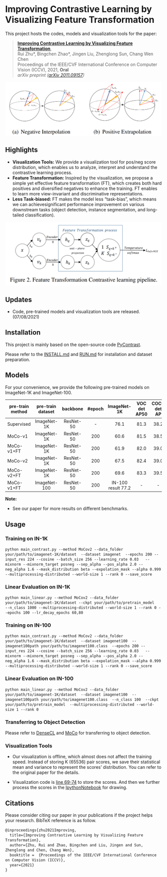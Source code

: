 # Improving Contrastive Learning by Visualizing Feature Transformation

This project hosts the codes, models and visualization tools for the paper: 

> [**Improving Contrastive Learning by Visualizing Feature Transformation**](xxxx),  
> Rui Zhu*, Bingchen Zhao*, Jingen Liu, Zhenglong Sun, Chang Wen Chen  
> Proceedings of the IEEE/CVF International Conference on Computer Vision (ICCV), 2021, **Oral**  
> *arXiv preprint ([arXiv 2011.09157](x))*   


![highlights2](highlight1.png)

## Highlights
- **Visualization Tools:**  We provide a visualization tool for pos/neg score distribution, which enables us to analyze, interpret and understand the contrastive learning process.
- **Feature Transformation:**  Inspired by the visualization, we propose a simple yet effective feature transformation (FT), which creates both hard positives and diversified negatives to enhance the training. 
FT enables to learn more view-invariant and discriminative representations. 
- **Less Task-biased:** FT makes the model less “task-bias”, which means we
can achievesignificant performance improvement on various downstream tasks (object detection, instance segmentation, and long-tailed classification). 

![highlights](highlight2.png)

## Updates
   - Code, pre-trained models and visualization tools are released. (07/08/2021)


## Installation
This project is mainly based on the open-source code [PyContrast](https://github.com/HobbitLong/PyContrast).

Please refer to the [INSTALL.md](https://github.com/HobbitLong/PyContrast/blob/master/pycontrast/docs/INSTALL.md) and [RUN.md](https://github.com/HobbitLong/PyContrast/blob/master/pycontrast/docs/RUN.md) for installation and dataset preparation.



## Models
For your convenience, we provide the following pre-trained models on ImageNet-1K and ImageNet-100.

pre-train method | pre-train dataset | backbone | #epoch | ImageNet-1K | VOC det AP50| COCO det AP | Link
--- |:---:|:---:|:---:|:---:|:---:|:---:|:---:
Supervised | ImageNet-1K | ResNet-50 | - | 76.1 | 81.3 | 38.2| [download](https://cloudstor.aarnet.edu.au/plus/s/W2FST2pxKrC6HWp/download)
MoCo-v1 | ImageNet-1K | ResNet-50 | 200 | 60.6 | 81.5 | 38.5 | [download](https://dl.fbaipublicfiles.com/moco/moco_checkpoints/moco_v1_200ep/moco_v1_200ep_pretrain.pth.tar)
MoCo-v1+FT | ImageNet-1K | ResNet-50 | 200 | 61.9 | 82.0 | 39.0 | [download](https://cuhko365-my.sharepoint.com/:u:/g/personal/219019048_link_cuhk_edu_cn/EXy5EHiwvtBMt9dPlAXk69QB23U8tjK07JJ4B0l-24ZIOg?e=0FXWN8)
MoCo-v2 | ImageNet-1K | ResNet-50 | 200 | 67.5 | 82.4 | 39.0 | [download](https://dl.fbaipublicfiles.com/moco/moco_checkpoints/moco_v2_200ep/moco_v2_200ep_pretrain.pth.tar)
MoCo-v2+FT | ImageNet-1K | ResNet-50 | 200 | 69.6 | 83.3 | 39.5 | [download](https://cuhko365-my.sharepoint.com/:u:/g/personal/219019048_link_cuhk_edu_cn/EWmxeCue5hhFmGZG-qaJgDABJoQiHtppl7CyZyqXPngNDA?e=5IgLoV)
MoCo-v1+FT | ImageNet-100 | ResNet-50 | 200 | IN-100 result 77.2 | - | - | [download](https://cuhko365-my.sharepoint.com/:u:/g/personal/219019048_link_cuhk_edu_cn/EbuNGnkSjGdOmCceRd-3qfwBK3pnKzpr2qS1BEblQo0rUg?e=eFF70L)
**Note:** 
- See our paper for more results on different benchmarks.




## Usage

### Training on IN-1K
    python main_contrast.py --method MoCov2 --data_folder your/path/to/imagenet-1K/dataset  --dataset imagenet  --epochs 200 --input_res 224 --cosine --batch_size 256 --learning_rate 0.03   --mixnorm --mixnorm_target posneg --sep_alpha --pos_alpha 2.0 --neg_alpha 1.6 --mask_distribution beta --expolation_mask --alpha 0.999 --multiprocessing-distributed --world-size 1 --rank 0 --save_score

### Linear Evaluation on IN-1K
    python main_linear.py --method MoCov2 --data_folder your/path/to/imagenet-1K/dataset --ckpt your/path/to/pretrain_model   --n_class 1000 --multiprocessing-distributed --world-size 1 --rank 0 --epochs 100 --lr_decay_epochs 60,80

### Training on IN-100
    python main_contrast.py --method MoCov2 --data_folder your/path/to/imagenet-1K/dataset  --dataset imagenet100  --imagenet100path your/path/to/imagenet100.class  --epochs 200 --input_res 224 --cosine --batch_size 256 --learning_rate 0.03   --mixnorm --mixnorm_target posneg --sep_alpha --pos_alpha 2.0 --neg_alpha 1.6 --mask_distribution beta --expolation_mask --alpha 0.999 --multiprocessing-distributed --world-size 1 --rank 0 --save_score

### Linear Evaluation on IN-100
    python main_linear.py --method MoCov2 --data_folder your/path/to/imagenet-1K/dataset  --dataset imagenet100  --imagenet100path your/path/to/imagenet100.class  --n_class 100  --ckpt your/path/to/pretrain_model  --multiprocessing-distributed --world-size 1 --rank 0 
    
### Transferring to Object Detection
Please refer to [DenseCL](https://github.com/WXinlong/DenseCL) and [MoCo](https://github.com/facebookresearch/moco) for transferring to object detection.


### Visualization Tools
- Our visualization is offline, which almost does not affect the training speed.
Instead of storing K (65536) pair scores, we save their statistical mean and variance to represent the scores’ distribution. 
You can refer to the original paper for the details.

- Visualization code is [line 69-74](memory/memory_moco.py) to store the scores.
And then we further process the scores in the [IpythonNotebook]() for drawing.

## Citations
Please consider citing our paper in your publications if the project helps your research. BibTeX reference is as follow.
```
@inproceedings{zhu2021Improving,
  title={Improving Contrastive Learning by Visualizing Feature Transformation},
  author={Zhu, Rui and Zhao, Bingchen and Liu, Jingen and Sun, Zhenglong and Chen, Chang Wen},
  booktitle =  {Proceedings of the IEEE/CVF International Conference on Computer Vision (ICCV)},
  year={2021}
}
```